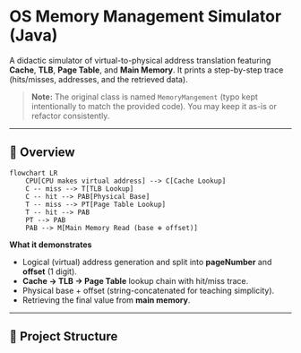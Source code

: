 # OS Memory Management Simulator (Java)

A didactic simulator of virtual-to-physical address translation featuring **Cache**, **TLB**, **Page Table**, and **Main Memory**. It prints a step-by-step trace (hits/misses, addresses, and the retrieved data).

> **Note:** The original class is named `MemoryMangement` (typo kept intentionally to match the provided code). You may keep it as-is or refactor consistently.

---

## 🧭 Overview

~~~mermaid
flowchart LR
    CPU[CPU makes virtual address] --> C[Cache Lookup]
    C -- miss --> T[TLB Lookup]
    C -- hit --> PAB[Physical Base]
    T -- miss --> PT[Page Table Lookup]
    T -- hit --> PAB
    PT --> PAB
    PAB --> M[Main Memory Read (base ⊕ offset)]
~~~

**What it demonstrates**
- Logical (virtual) address generation and split into **pageNumber** and **offset** (1 digit).
- **Cache → TLB → Page Table** lookup chain with hit/miss trace.
- Physical base + offset (string-concatenated for teaching simplicity).
- Retrieving the final value from **main memory**.

---

## 📁 Project Structure

